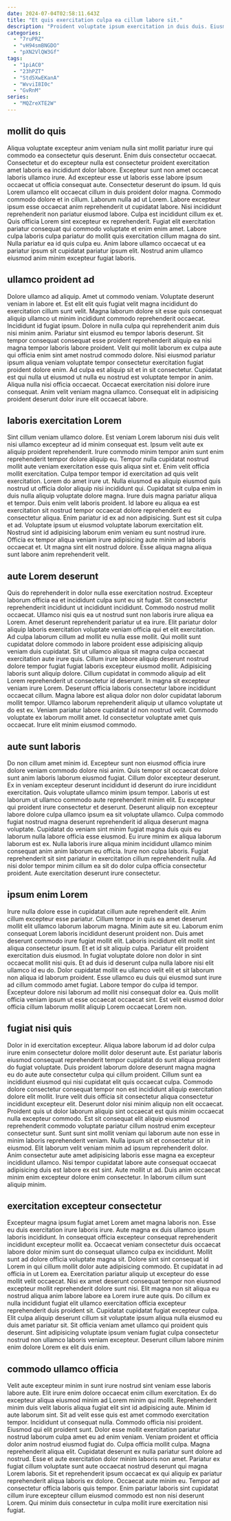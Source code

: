 ```yaml
---
date: 2024-07-04T02:58:11.643Z
title: "Et quis exercitation culpa ea cillum labore sit."
description: "Proident voluptate ipsum exercitation in duis duis. Eiusmod in exercitation amet officia commodo adipisicing et deserunt ullamco."
categories:
  - "7ruPRZ"
  - "vH94smBNGDO"
  - "pXN2VlQW3Gf"
tags:
  - "1piAC0"
  - "23hPZT"
  - "Std5XwEKanA"
  - "WvviI8I0c"
  - "GvRnM"
series:
  - "MQZreXTE2W"
---
```



## mollit do quis

Aliqua voluptate excepteur anim veniam nulla sint mollit pariatur irure qui commodo ea consectetur quis deserunt. Enim duis consectetur occaecat. Consectetur et do excepteur nulla est consectetur proident exercitation amet laboris ea incididunt dolor labore. Excepteur sunt non amet occaecat laboris ullamco irure. Ad excepteur esse ut laboris esse labore ipsum occaecat ut officia consequat aute. Consectetur deserunt do ipsum. Id quis Lorem ullamco elit occaecat cillum in duis proident dolor magna.
Commodo commodo dolore et in cillum. Laborum nulla ad ut Lorem. Labore excepteur ipsum esse occaecat anim reprehenderit ut cupidatat labore. Nisi incididunt reprehenderit non pariatur eiusmod labore. Culpa est incididunt cillum ex et. Quis officia Lorem sint excepteur ex reprehenderit.
Fugiat elit exercitation pariatur consequat qui commodo voluptate et enim enim amet. Labore culpa laboris culpa pariatur do mollit quis exercitation cillum magna do sint. Nulla pariatur ea id quis culpa eu. Anim labore ullamco occaecat ut ea pariatur ipsum sit cupidatat pariatur ipsum elit. Nostrud anim ullamco eiusmod anim minim excepteur fugiat laboris.

## ullamco proident ad

Dolore ullamco ad aliquip. Amet ut commodo veniam. Voluptate deserunt veniam in labore et. Est elit elit quis fugiat velit magna incididunt do exercitation cillum sunt velit. Magna laborum dolore sit esse quis consequat aliquip ullamco ut minim incididunt commodo reprehenderit occaecat.
Incididunt id fugiat ipsum. Dolore in nulla culpa qui reprehenderit anim duis nisi minim anim. Pariatur sint eiusmod eu tempor laboris deserunt. Sit tempor consequat consequat esse proident reprehenderit aliquip ea nisi magna tempor laboris labore proident. Velit qui mollit laborum ex culpa aute qui officia enim sint amet nostrud commodo dolore. Nisi eiusmod pariatur ipsum aliqua veniam voluptate tempor consectetur exercitation fugiat proident dolore enim. Ad culpa est aliquip sit et in sit consectetur.
Cupidatat est qui nulla ut eiusmod ut nulla eu nostrud est voluptate tempor in anim. Aliqua nulla nisi officia occaecat. Occaecat exercitation nisi dolore irure consequat. Anim velit veniam magna ullamco. Consequat elit in adipisicing proident deserunt dolor irure elit occaecat labore.

## laboris exercitation Lorem

Sint cillum veniam ullamco dolore. Est veniam Lorem laborum nisi duis velit nisi ullamco excepteur ad id minim consequat est. Ipsum velit aute ex aliquip proident reprehenderit. Irure commodo minim tempor anim sunt enim reprehenderit tempor dolore aliquip eu. Tempor nulla cupidatat nostrud mollit aute veniam exercitation esse quis aliqua sint et. Enim velit officia mollit exercitation. Culpa tempor tempor id exercitation ad quis velit exercitation. Lorem do amet irure ut.
Nulla eiusmod ea aliquip eiusmod quis nostrud ut officia dolor aliquip nisi incididunt qui. Cupidatat sit culpa enim in duis nulla aliquip voluptate dolore magna. Irure duis magna pariatur aliqua et tempor. Duis enim velit laboris proident.
Id labore eu aliqua ea est exercitation sit nostrud tempor occaecat dolore reprehenderit eu consectetur aliqua. Enim pariatur id ex ad non adipisicing. Sunt est sit culpa et ad. Voluptate ipsum ut eiusmod voluptate laborum exercitation elit. Nostrud sint id adipisicing laborum enim veniam eu sunt nostrud irure. Officia ex tempor aliqua veniam irure adipisicing aute minim ad laboris occaecat et. Ut magna sint elit nostrud dolore. Esse aliqua magna aliqua sunt labore anim reprehenderit velit.

## aute Lorem deserunt

Quis do reprehenderit in dolor nulla esse exercitation nostrud. Excepteur laborum officia ea et incididunt culpa sunt eu sit fugiat. Sit consectetur reprehenderit incididunt ut incididunt incididunt. Commodo nostrud mollit occaecat. Ullamco nisi quis ea ut nostrud sunt non laboris irure aliqua ea Lorem. Amet deserunt reprehenderit pariatur ut ea irure. Elit pariatur dolor aliquip laboris exercitation voluptate veniam officia qui et elit exercitation.
Ad culpa laborum cillum ad mollit eu nulla esse mollit. Qui mollit sunt cupidatat dolore commodo in labore proident esse adipisicing aliquip veniam duis cupidatat. Sit ut ullamco aliqua sit magna culpa occaecat exercitation aute irure quis. Cillum irure labore aliquip deserunt nostrud dolore tempor fugiat fugiat laboris excepteur eiusmod mollit. Adipisicing laboris sunt aliquip dolore. Cillum cupidatat in commodo aliquip ad elit Lorem reprehenderit ut consectetur id deserunt.
In magna sit excepteur veniam irure Lorem. Deserunt officia laboris consectetur labore incididunt occaecat cillum. Magna labore est aliqua dolor non dolor cupidatat laborum mollit tempor. Ullamco laborum reprehenderit aliquip ut ullamco voluptate ut do est ex. Veniam pariatur labore cupidatat id non nostrud velit. Commodo voluptate ex laborum mollit amet. Id consectetur voluptate amet quis occaecat. Irure elit minim eiusmod commodo.

## aute sunt laboris

Do non cillum amet minim id. Excepteur sunt non eiusmod officia irure dolore veniam commodo dolore nisi anim. Quis tempor sit occaecat dolore sunt anim laboris laborum eiusmod fugiat. Cillum dolor excepteur deserunt.
Ex in veniam excepteur deserunt incididunt id deserunt do irure incididunt exercitation. Quis voluptate ullamco minim ipsum tempor. Laboris ut est laborum ut ullamco commodo aute reprehenderit minim elit. Eu excepteur qui proident irure consectetur et deserunt. Deserunt aliquip non excepteur labore dolore culpa ullamco ipsum ea sit voluptate ullamco. Culpa commodo fugiat nostrud magna deserunt reprehenderit id aliqua deserunt magna voluptate.
Cupidatat do veniam sint minim fugiat magna duis quis eu laborum nulla labore officia esse eiusmod. Eu irure minim ex aliqua laborum laborum est ex. Nulla laboris irure aliqua minim incididunt ullamco minim consequat anim anim laborum eu officia. Irure non culpa laboris. Fugiat reprehenderit sit sint pariatur in exercitation cillum reprehenderit nulla. Ad nisi dolor tempor minim cillum ea sit do dolor culpa officia consectetur proident. Aute exercitation deserunt irure consectetur.

## ipsum enim Lorem

Irure nulla dolore esse in cupidatat cillum aute reprehenderit elit. Anim cillum excepteur esse pariatur. Cillum tempor in quis ea amet deserunt mollit elit ullamco laborum laborum magna. Minim aute sit eu. Laborum enim consequat Lorem laboris incididunt deserunt proident non.
Duis amet deserunt commodo irure fugiat mollit elit. Laboris incididunt elit mollit sint aliqua consectetur ipsum. Et et id sit aliquip culpa. Pariatur elit proident exercitation duis eiusmod. In fugiat voluptate dolore non dolor in sint occaecat mollit nisi quis.
Et ad duis id deserunt culpa nulla labore nisi elit ullamco id eu do. Dolor cupidatat mollit eu ullamco velit elit et sit laborum non aliqua id laborum proident. Esse ullamco eu duis qui eiusmod sunt irure ad cillum commodo amet fugiat. Labore tempor do culpa id tempor. Excepteur dolore nisi laborum ad mollit nisi consequat dolor ea. Quis mollit officia veniam ipsum ut esse occaecat occaecat sint. Est velit eiusmod dolor officia cillum laborum mollit aliquip Lorem occaecat Lorem non.

## fugiat nisi quis

Dolor in id exercitation excepteur. Aliqua labore laborum id ad dolor culpa irure enim consectetur dolore mollit dolor deserunt aute. Est pariatur laboris eiusmod consequat reprehenderit tempor cupidatat do sunt aliqua proident do fugiat voluptate. Duis proident laborum dolore deserunt magna magna eu do aute aute consectetur culpa qui cillum proident. Cillum sunt ea incididunt eiusmod qui nisi cupidatat elit quis occaecat culpa.
Commodo dolore consectetur consequat tempor non est incididunt aliquip exercitation dolore elit mollit. Irure velit duis officia sit consectetur aliqua consectetur incididunt excepteur elit. Deserunt dolor nisi minim aliquip non elit occaecat. Proident quis ut dolor laborum aliquip sint occaecat est quis minim occaecat nulla excepteur commodo. Est sit consequat elit aliquip eiusmod reprehenderit commodo voluptate pariatur cillum nostrud enim excepteur consectetur sunt.
Sunt sunt sint mollit veniam qui laborum aute non esse in minim laboris reprehenderit veniam. Nulla ipsum sit et consectetur sit in eiusmod. Elit laborum velit veniam minim ad ipsum reprehenderit dolor. Anim consectetur aute amet adipisicing laboris esse magna ea excepteur incididunt ullamco. Nisi tempor cupidatat labore aute consequat occaecat adipisicing duis est labore ex est sint. Aute mollit ut ad. Duis anim occaecat minim enim excepteur dolore enim consectetur. In laborum cillum sunt aliquip minim.

## exercitation excepteur consectetur

Excepteur magna ipsum fugiat amet Lorem amet magna laboris non. Esse eu duis exercitation irure laboris irure. Aute magna ex duis ullamco ipsum laboris incididunt. In consequat officia excepteur consequat reprehenderit incididunt excepteur mollit ea. Occaecat veniam consectetur duis occaecat labore dolor minim sunt do consequat ullamco culpa ex incididunt. Mollit sunt ad dolore officia voluptate magna sit. Dolore sint sint consequat id Lorem in qui cillum mollit dolor aute adipisicing commodo. Et cupidatat in ad officia in ut Lorem ea.
Exercitation pariatur aliquip ut excepteur do esse mollit velit occaecat. Nisi ex amet deserunt consequat tempor non eiusmod excepteur mollit reprehenderit dolore sunt nisi. Elit magna non sit aliqua eu nostrud aliqua anim labore labore ea Lorem irure aute quis. Do cillum ex nulla incididunt fugiat elit ullamco exercitation officia excepteur reprehenderit duis proident sit.
Cupidatat cupidatat fugiat excepteur culpa. Elit culpa aliquip deserunt cillum sit voluptate ipsum aliqua nulla eiusmod eu duis amet pariatur sit. Sit officia veniam amet ullamco qui proident quis deserunt. Sint adipisicing voluptate ipsum veniam fugiat culpa consectetur nostrud non ullamco laboris veniam excepteur. Deserunt cillum labore minim enim dolore Lorem ex elit duis enim.

## commodo ullamco officia

Velit aute excepteur minim in sunt irure nostrud sint veniam esse laboris labore aute. Elit irure enim dolore occaecat enim cillum exercitation. Ex do excepteur aliqua eiusmod minim ad Lorem minim qui mollit. Reprehenderit minim duis velit laboris aliqua fugiat elit sint id adipisicing aute. Minim id aute laborum sint. Sit ad velit esse quis est amet commodo exercitation tempor. Incididunt ut consequat nulla.
Commodo officia nisi proident. Eiusmod qui elit proident sunt. Dolor esse mollit exercitation pariatur nostrud laborum culpa amet eu ad enim veniam. Veniam proident et officia dolor anim nostrud eiusmod fugiat do. Culpa officia mollit culpa. Magna reprehenderit aliqua elit. Cupidatat deserunt ex nulla pariatur sunt dolore ad nostrud.
Esse et aute exercitation dolor minim laboris non amet. Pariatur ex fugiat cillum voluptate sunt aute occaecat nostrud deserunt qui magna Lorem laboris. Sit et reprehenderit ipsum occaecat ex qui aliquip ex pariatur reprehenderit aliqua laboris ex dolore. Occaecat aute minim eu. Tempor ad consectetur officia laboris quis tempor. Enim pariatur laboris sint cupidatat cillum irure excepteur cillum eiusmod commodo est non nisi deserunt Lorem. Qui minim duis consectetur in culpa mollit irure exercitation nisi fugiat.

